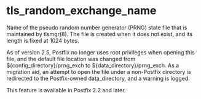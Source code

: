 # tls_random_exchange_name 

 Name of the pseudo random number generator (PRNG) state file
that is maintained by tlsmgr(8). The file is created when it does
not exist, and its length is fixed at 1024 bytes.  

 As of version 2.5, Postfix no longer uses root privileges when
opening this file, and the default file location was changed from
${config_directory}/prng_exch to ${data_directory}/prng_exch.  As
a migration aid, an attempt to open the file under a non-Postfix
directory is redirected to the Postfix-owned data_directory, and a
warning is logged. 

 This feature is available in Postfix 2.2 and later.  


